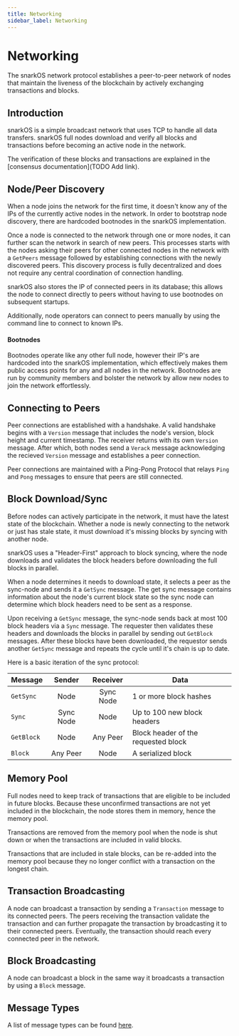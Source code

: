 ```yaml
---
title: Networking
sidebar_label: Networking
---
```


# Networking

The snarkOS network protocol establishes a peer-to-peer network of nodes that maintain the liveness of the blockchain by actively exchanging transactions and blocks.

## Introduction

snarkOS is a simple broadcast network that uses TCP to handle all data transfers. snarkOS full nodes download and verify all blocks and transactions before becoming an active node in the network. 

The verification of these blocks and transactions are explained in the [consensus documentation](TODO Add link).

## Node/Peer Discovery

When a node joins the network for the first time, it doesn't know any of the IPs of the currently active nodes in the network. 
In order to bootstrap node discovery, there are hardcoded bootnodes in the snarkOS implementation. 

Once a node is connected to the network through one or more nodes, it can further scan the network in search of new peers. 
This processes starts with the nodes asking their peers for other connected nodes in the network with a `GetPeers` message followed by establishing connections with the newly discovered peers.
This discovery process is fully decentralized and does not require any central coordination of connection handling.

snarkOS also stores the IP of connected peers in its database; this allows the node to connect directly to peers without having to use bootnodes on subsequent startups.

Additionally, node operators can connect to peers manually by using the command line to connect to known IPs.

#### Bootnodes

Bootnodes operate like any other full node, however their IP's are hardcoded into the snarkOS implementation, which effectively makes them public access points for any and all nodes in the network.
Bootnodes are run by community members and bolster the network by allow new nodes to join the network effortlessly.

## Connecting to Peers

Peer connections are established with a handshake. A valid handshake begins with a `Version` message that includes the node's version, block height and current timestamp. The receiver returns with its own `Version` message. After which, both nodes send a `Verack` message acknowledging the recieved `Version` message and establishes a peer connection.

Peer connections are maintained with a Ping-Pong Protocol that relays `Ping` and `Pong` messages to ensure that peers are still connected.

## Block Download/Sync

Before nodes can actively participate in the network, it must have the latest state of the blockchain. Whether a node is newly connecting to the network or just has stale state, it must download it's missing blocks by syncing with another node. 

snarkOS uses a "Header-First" approach to block syncing, where the node downloads and validates the block headers before downloading the full blocks in parallel. 
 
When a node determines it needs to download state, it selects a peer as the sync-node and sends it a `GetSync` message. The get sync message contains information about the node's current block state so the sync node can determine which block headers need to be sent as a response.  

Upon receiving a `GetSync` message, the sync-node sends back at most 100 block headers via a `Sync` message. The requester then validates these headers and downloads the blocks in parallel by sending out `GetBlock` messages. After these blocks have been downloaded, the requestor sends another `GetSync` message and repeats the cycle until it's chain is up to date.

Here is a basic iteration of the sync protocol:

|   Message  |   Sender  |  Receiver | Data                                |
|:---------- |:---------:|:---------:|-------------------------------------|
| `GetSync`  | Node      | Sync Node | 1 or more block hashes              |
| `Sync`     | Sync Node | Node      | Up to 100 new block headers         |
| `GetBlock` | Node      | Any Peer  | Block header of the requested block |
| `Block`    | Any Peer  | Node      | A serialized block                  |

## Memory Pool

Full nodes need to keep track of transactions that are eligible to be included in future blocks. Because these unconfirmed transactions are not yet included in the blockchain, the node stores them in memory, hence the memory pool.

Transactions are removed from the memory pool when the node is shut down or when the transactions are included in valid blocks. 

Transactions that are included in stale blocks, can be re-added into the memory pool because they no longer conflict with a transaction on the longest chain. 

## Transaction Broadcasting

A node can broadcast a transaction by sending a `Transaction` message to its connected peers. The peers receiving the transaction validate the transaction and can further propagate the transaction by broadcasting it to their connected peers. Eventually, the transaction should reach every connected peer in the network.

## Block Broadcasting

A node can broadcast a block in the same way it broadcasts a transaction by using a `Block` message.

## Message Types

A list of message types can be found [here](message_types.md).
